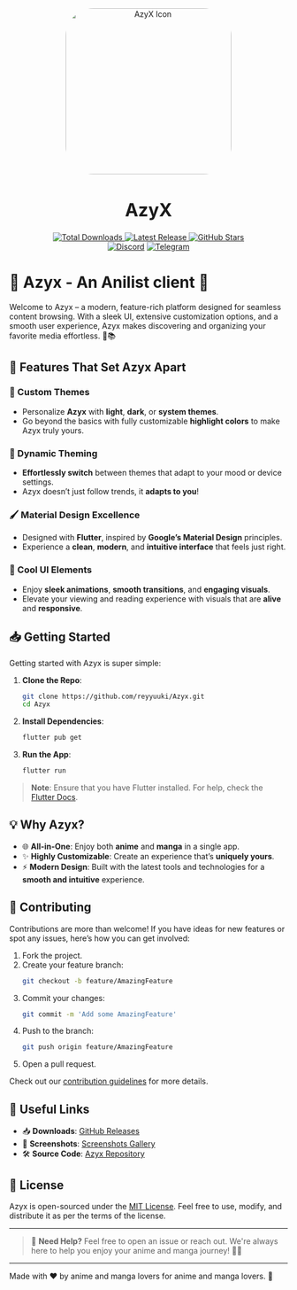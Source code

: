 <div align="center">
    <img src='assets/icon/icon.png' alt='AzyX Icon' style="border-radius: 50px; height: 300px; width: 300px;"/>
    <h1 style="font-size:2rem; font-weight:bold;">AzyX</h1>
  <a href="https://github.com/reyyuuki/Azyx/releases"/>
    <img src="https://img.shields.io/github/downloads/reyyuuki/azyx/total.svg?color=white&labelColor=purple&style=for-the-badge" alt="Total Downloads"/>
  </a>
  <a href="https://github.com/reyyuuki/Azyx/releases/latest">
    <img src="https://img.shields.io/github/v/release/reyyuuki/Azyx?color=white&labelColor=purple&style=for-the-badge" alt="Latest Release"/>
  </a>
  <a href="https://github.com/reyyuuki/Azyx/stargazers">
    <img src="https://img.shields.io/github/stars/reyyuuki/Azyx?color=white&labelColor=purple&style=for-the-badge" alt="GitHub Stars"/>
  </a>
</div>
<div align="center">
   <a href="https://discord.gg/rDwNf4BYfz">
      <img src="https://img.shields.io/badge/Discord-%235865F2.svg?style=for-the-badge&logo=discord&color=white&labelColor=purple&logoColor=white" alt="Discord"/></a>
   
   <a href="https://t.me/Azyxanime">
      <img src="https://img.shields.io/badge/Telegram-2CA5E0?style=for-the-badge&logo=telegram&color=white&labelColor=purple&logoColor=white" alt="Telegram"/></a>
</div>


# 🎉 Azyx - An Anilist client 🎉

Welcome to Azyx – a modern, feature-rich platform designed for seamless content browsing. With a sleek UI, extensive customization options, and a smooth user experience, Azyx makes discovering and organizing your favorite media effortless. 🚀📚

## 🚀 Features That Set Azyx Apart

### 🎨 Custom Themes
- Personalize **Azyx** with **light**, **dark**, or **system themes**.
- Go beyond the basics with fully customizable **highlight colors** to make Azyx truly yours.

### 🌈 Dynamic Theming
- **Effortlessly switch** between themes that adapt to your mood or device settings.
- Azyx doesn’t just follow trends, it **adapts to you**!

### 🖌️ Material Design Excellence
- Designed with **Flutter**, inspired by **Google’s Material Design** principles.
- Experience a **clean**, **modern**, and **intuitive interface** that feels just right.

### 🔄 Cool UI Elements
- Enjoy **sleek animations**, **smooth transitions**, and **engaging visuals**.
- Elevate your viewing and reading experience with visuals that are **alive** and **responsive**.

## 📥 Getting Started

Getting started with Azyx is super simple:

1. **Clone the Repo**:  
    ```bash
    git clone https://github.com/reyyuuki/Azyx.git
    cd Azyx
    ```

2. **Install Dependencies**:  
    ```bash
    flutter pub get
    ```

3. **Run the App**:  
    ```bash
    flutter run
    ```

> **Note**: Ensure that you have Flutter installed. For help, check the [Flutter Docs](https://docs.flutter.dev/get-started).

<!-- <div style="display: flex; flex-wrap: wrap; justify-content: space-between;">
<!--   <img src="https://github.com/user-attachments/assets/3d4a99da-b53b-43f7-aeb1-f1df3dae378e" alt="Screenshot 2" style="width: 49%; margin-bottom: 10px;" /> -->
<!--   <img src="https://github.com/user-attachments/assets/52a3b2be-292f-4cf0-b5a8-4f5c7ab427b7" alt="Screenshot 3" style="width: 49%; margin-bottom: 10px;" /> -->
<!--   <img src="https://github.com/user-attachments/assets/7e0b1e99-d58d-4b4d-8a97-5fb2a1974fcc" alt="Screenshot 4" style="width: 49%; margin-bottom: 10px;" /> -->
<!--  <img src="https://github.com/user-attachments/assets/432b7c2b-f290-4ed2-b4b2-ad22ba70055c" alt="Screenshot 1" style="width: 49%; margin-bottom: 10px;" /> -->
<!--   <img src="https://github.com/user-attachments/assets/acb8a7a0-7ace-4097-8220-11880ce8fbf0" alt="Screenshot 5" style="width: 49%; margin-bottom: 10px;" /> -->
<!-- </div> -->

## 💡 Why Azyx?

- 🌐 **All-in-One**: Enjoy both **anime** and **manga** in a single app.
- ✨ **Highly Customizable**: Create an experience that’s **uniquely yours**.
- ⚡ **Modern Design**: Built with the latest tools and technologies for a **smooth and intuitive** experience.

## 🤝 Contributing

Contributions are more than welcome! If you have ideas for new features or spot any issues, here’s how you can get involved:

1. Fork the project.
2. Create your feature branch:
    ```bash
    git checkout -b feature/AmazingFeature
    ```
3. Commit your changes:
    ```bash
    git commit -m 'Add some AmazingFeature'
    ```
4. Push to the branch:
    ```bash
    git push origin feature/AmazingFeature
    ```
5. Open a pull request.

Check out our [contribution guidelines](CONTRIBUTING.md) for more details.

## 🔗 Useful Links

- 📥 **Downloads**: [GitHub Releases](https://github.com/reyyuuki/Azyx/releases)
- 📸 **Screenshots**: [Screenshots Gallery](https://path-to-screenshots)
- 🛠️ **Source Code**: [Azyx Repository](https://github.com/reyyuuki/Azyx)

## 📜 License

Azyx is open-sourced under the [MIT License](LICENSE). Feel free to use, modify, and distribute it as per the terms of the license.

---

> 💬 **Need Help?** Feel free to open an issue or reach out. We're always here to help you enjoy your anime and manga journey! 🚀✨

---

Made with ❤️ by anime and manga lovers for anime and manga lovers. 🌸
